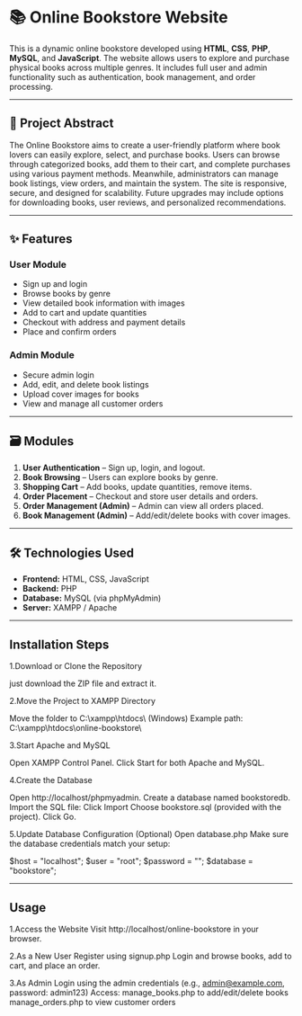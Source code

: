 # 📚 Online Bookstore Website

This is a dynamic online bookstore developed using **HTML**, **CSS**, **PHP**, **MySQL**, and **JavaScript**. The website allows users to explore and purchase physical books across multiple genres. It includes full user and admin functionality such as authentication, book management, and order processing.

---

## 🧾 Project Abstract

The Online Bookstore aims to create a user-friendly platform where book lovers can easily explore, select, and purchase books. Users can browse through categorized books, add them to their cart, and complete purchases using various payment methods. Meanwhile, administrators can manage book listings, view orders, and maintain the system. The site is responsive, secure, and designed for scalability. Future upgrades may include options for downloading books, user reviews, and personalized recommendations.

---

## ✨ Features

### User Module
- Sign up and login
- Browse books by genre
- View detailed book information with images
- Add to cart and update quantities
- Checkout with address and payment details
- Place and confirm orders

### Admin Module
- Secure admin login
- Add, edit, and delete book listings
- Upload cover images for books
- View and manage all customer orders

---

## 🗃️ Modules

1. **User Authentication** – Sign up, login, and logout.
2. **Book Browsing** – Users can explore books by genre.
3. **Shopping Cart** – Add books, update quantities, remove items.
4. **Order Placement** – Checkout and store user details and orders.
5. **Order Management (Admin)** – Admin can view all orders placed.
6. **Book Management (Admin)** – Add/edit/delete books with cover images.

---


## 🛠️ Technologies Used

- **Frontend:** HTML, CSS, JavaScript
- **Backend:** PHP
- **Database:** MySQL (via phpMyAdmin)
- **Server:** XAMPP / Apache


---

## Installation Steps
1.Download or Clone the Repository

just download the ZIP file and extract it.

2.Move the Project to XAMPP Directory

Move the folder to C:\xampp\htdocs\ (Windows)
Example path: C:\xampp\htdocs\online-bookstore\

3.Start Apache and MySQL

Open XAMPP Control Panel.
Click Start for both Apache and MySQL.

4.Create the Database

Open http://localhost/phpmyadmin.
Create a database named bookstoredb.
Import the SQL file:
Click Import
Choose bookstore.sql (provided with the project).
Click Go.

5.Update Database Configuration (Optional)
Open database.php
Make sure the database credentials match your setup:

$host = "localhost";
$user = "root";
$password = "";
$database = "bookstore";


---

## Usage
1.Access the Website
Visit http://localhost/online-bookstore in your browser.

2.As a New User
Register using signup.php
Login and browse books, add to cart, and place an order.

3.As Admin
   Login using the admin credentials (e.g., admin@example.com, password: admin123)
   Access:
      manage_books.php to add/edit/delete books
      manage_orders.php to view customer orders
